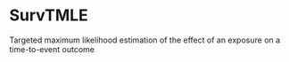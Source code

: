 # SurvTMLE
Targeted maximum likelihood estimation of the effect of an exposure on a time-to-event outcome
